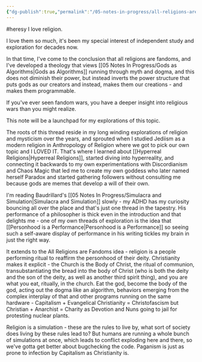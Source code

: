 ```yaml
---
{"dg-publish":true,"permalink":"/05-notes-in-progress/all-religions-are-fandoms/"}
---
```


#heresy
I love religion.

I love them so much, it's been my special interest of independent study and exploration for decades now.

In that time, I've come to the conclusion that all religions are fandoms, and I've developed a theology that views [[05 Notes In Progress/Gods as Algorithms\|Gods as Algorithms]] running through myth and dogma, and this does not diminish their power, but instead inverts the power structure that puts gods as our creators and instead, makes them our creations - and makes them programmable.

If you've ever seen fandom wars, you have a deeper insight into religious wars than you might realize.

This note will be a launchpad for my explorations of this topic.

The roots of this thread reside in my long winding explorations of religion and mysticism over the years, and sprouted when I studied Jediism as a modern religion in Anthropology of Religion where we got to pick our own topic and I LOVED IT.  That's where I learned about [[Hyperreal Religions\|Hyperreal Religions]], started diving into hyperreality, and connecting it backwards to my own experimentations with Discordianism and Chaos Magic that led me to create my own goddess who later named herself Paradox and started gathering followers without consulting me because gods are memes that develop a will of their own.

I'm reading Baudrillard's [[05 Notes In Progress/Simulacra and Simulation\|Simulacra and Simulation]] slowly - my ADHD has my curiosity bouncing all over the place and that's just one thread in the tapestry.  His performance of a philosopher is thick even in the introduction and that delights me - one of my own threads of exploration is the idea that [[Personhood is a Performance\|Personhood is a Performance]] so seeing such a self-aware display of performance in his writing tickles my brain in just the right way.

It extends to the All Religions are Fandoms idea - religion is a people performing ritual to reaffirm the personhood of their deity.  Christianity makes it explicit - the Church is the Body of Christ, the ritual of communion, transubstantiating the bread into the body of Christ (who is both the deity and the son of the deity, as well as another third spirit thing), and you are what you eat, ritually, in the church.  Eat the god, become the body of the god, acting out the dogma like an algorithm, behaviors emerging from the complex interplay of that and other programs running on the same hardware - Capitalism + Evangelical Christianity = Christofascism but Christian + Anarchist = Charity as Devotion and Nuns going to jail for protesting nuclear plants.

Religion is a simulation - these are the rules to live by, what sort of society does living by these rules lead to?  But humans are running a whole bunch of simulations at once, which leads to conflict exploding here and there, so we've gotta get better about bugchecking the code.  Paganism is just as prone to infection by Capitalism as Christianity is.  

